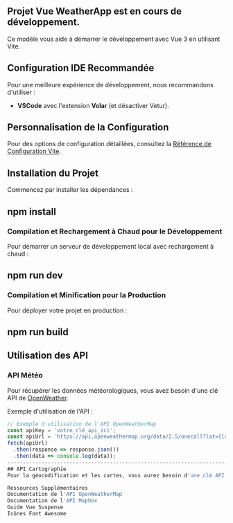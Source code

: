 ## Projet Vue WeatherApp est en cours de développement.


Ce modèle vous aide à démarrer le développement avec Vue 3 en utilisant Vite.

## Configuration IDE Recommandée
Pour une meilleure expérience de développement, nous recommandons d'utiliser :
- **VSCode** avec l'extension **Volar** (et désactiver Vetur).

## Personnalisation de la Configuration
Pour des options de configuration détaillées, consultez la [Référence de Configuration Vite](https://vitejs.dev/config/).

## Installation du Projet
Commencez par installer les dépendances :

## npm install

### Compilation et Rechargement à Chaud pour le Développement
Pour démarrer un serveur de développement local avec rechargement à chaud :

## npm run dev

### Compilation et Minification pour la Production
Pour déployer votre projet en production :

## npm run build

## Utilisation des API
### API Météo
Pour récupérer les données météorologiques, vous avez besoin d'une clé API de [OpenWeather](https://openweathermap.org/api/one-call-api).

Exemple d'utilisation de l'API :
```javascript
// Exemple d'utilisation de l'API OpenWeatherMap
const apiKey = 'votre_clé_api_ici';
const apiUrl = `https://api.openweathermap.org/data/2.5/onecall?lat={lat}&lon={lon}&exclude={part}&appid=${apiKey}&units=metric`;
fetch(apiUrl)
  .then(response => response.json())
  .then(data => console.log(data));
-----------------------------------------------------------------------------------------------------------------------------------------------------------------
## API Cartographie
Pour la géocodification et les cartes, vous aurez besoin d'une clé API de Mapbox.

Ressources Supplémentaires
Documentation de l'API OpenWeatherMap
Documentation de l'API Mapbox
Guide Vue Suspense
Icônes Font Awesome
